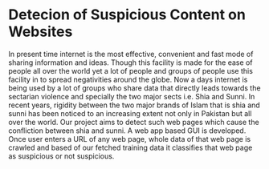 # Detecion of Suspicious Content on Websites
In present time internet is the most effective, convenient and fast mode of sharing information and ideas. Though this facility is made for the ease of people all over the world yet a lot of people and groups of people use this facility in to spread negativities around the globe. Now a days internet is being used by a lot of groups who share data that directly leads towards the sectarian violence and specially the two major sects i.e. Shia and Sunni. In recent years, rigidity between the two major brands of Islam that is shia and sunni has been noticed to an increasing extent not only in Pakistan but all over the world. 
Our project aims to detect such web pages which cause the confliction between shia and sunni. A web app based GUI is developed. Once user enters a URL of any web page, whole data of that web page is crawled and based of our fetched training data it classifies that web page as suspicious or not suspicious.     
